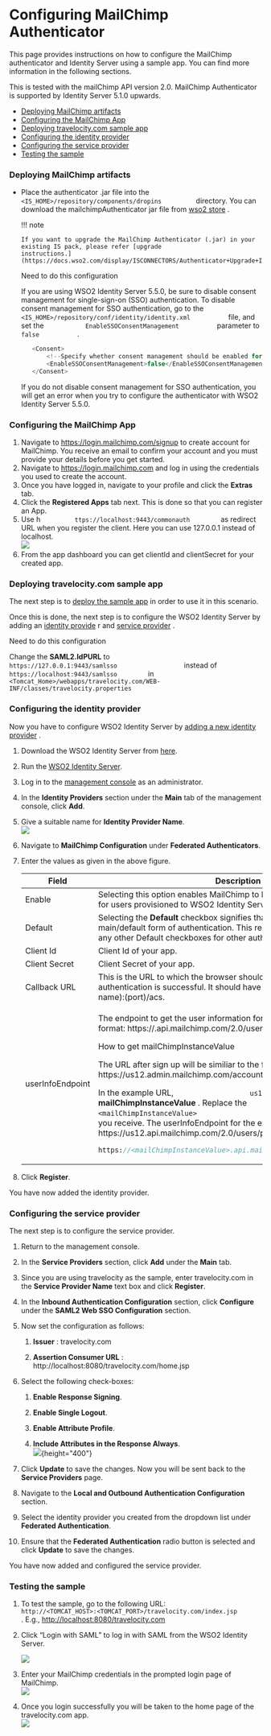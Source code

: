 # Configuring MailChimp Authenticator

This page provides instructions on how to configure the MailChimp
authenticator and Identity Server using a sample app. You can find more
information in the following sections.

This is tested with the mailChimp API version 2.0. MailChimp
Authenticator is supported by Identity Server 5.1.0 upwards.

-   [Deploying MailChimp
    artifacts](#ConfiguringMailChimpAuthenticator-DeployingMailChimpartifactsDeployingMailChimpartifacts)
-   [Configuring the MailChimp
    App](#ConfiguringMailChimpAuthenticator-ConfiguringtheMailChimpAppConfiguringtheMailChimpApp)
-   [Deploying travelocity.com sample
    app](#ConfiguringMailChimpAuthenticator-Deployingtravelocity.comsampleappDeployingtravelocity.comsampleapp)
-   [Configuring the identity
    provider](#ConfiguringMailChimpAuthenticator-ConfiguringtheidentityproviderConfiguringtheidentityprovider)
-   [Configuring the service
    provider](#ConfiguringMailChimpAuthenticator-ConfiguringtheserviceproviderConfiguringtheserviceprovider)
-   [Testing the
    sample](#ConfiguringMailChimpAuthenticator-TestingthesampleTestingthesample)

### Deploying MailChimp artifacts

-   Place the authenticator .jar file into the
    `           <IS_HOME>/repository/components/dropins          `
    directory. You can download the mailchimpAuthenticator jar file from
    [wso2
    store](https://store.wso2.com/store/assets/isconnector/list?q=%22_default%22%3A%22MailChimp%22)
    .  

    !!! note
    
        If you want to upgrade the MailChimp Authenticator (.jar) in your
        existing IS pack, please refer [upgrade
        instructions.](https://docs.wso2.com/display/ISCONNECTORS/Authenticator+Upgrade+Instructions)
    

    Need to do this configuration

    If you are using WSO2 Identity Server 5.5.0, be sure to disable
    consent management for single-sign-on (SSO) authentication. To
    disable consent management for SSO authentication, go to the
    `            <IS_HOME>/repository/conf/identity/identity.xml           `
    file, and set the
    `            EnableSSOConsentManagement           ` parameter to
    `            false           ` .

    ``` java
       <Consent>
           <!--Specify whether consent management should be enabled for SSO authentication -->
           <EnableSSOConsentManagement>false</EnableSSOConsentManagement>
       </Consent>
    ```

    If you do not disable consent management for SSO authentication, you
    will get an error when you try to configure the authenticator with
    WSO2 Identity Server 5.5.0.

### Configuring the MailChimp App

1.  Navigate to <https://login.mailchimp.com/signup> to create account
    for MailChimp. You receive an email to confirm your account and you
    must provide your details before you get started.
2.  Navigate to <https://login.mailchimp.com> and log in using the
    credentials you used to create the account.
3.  Once you have logged in, navigate to your profile and click the
    **Extras** tab.
4.  Click the **Registered Apps** tab next. This is done so that you can
    register an App.
5.  Use h `          ttps://localhost:9443/commonauth         `
    as redirect URL when you register the client. Here you can use
    127.0.0.1 instead of localhost.  
    ![](attachments/49092781/49226960.png) 
6.  From the app dashboard you can get clientId and clientSecret for
    your created app.  

### Deploying travelocity.com sample app

The next step is to [deploy the sample app](Deploying-the-Sample-App)
in order to use it in this scenario.

Once this is done, the next step is to configure the WSO2 Identity
Server by adding an [identity
provide](https://docs.wso2.com/identity-server/Configuring+an+Identity+Provider)
r and [service
provider](https://docs.wso2.com/identity-server/Configuring+a+Service+Provider)
.

Need to do this configuration

Change the **SAML2.IdPURL** to
`                     https://127.0.0.1:9443/samlsso                   `
instead of `          https://localhost:9443/samlsso         ` in
`          <Tomcat_Home>/webapps/travelocity.com/WEB-INF/classes/travelocity.properties         `

### Configuring the identity provider

Now you have to configure WSO2 Identity Server by [adding a new identity
provider](https://docs.wso2.com/identity-server/Configuring+an+Identity+Provider)
.

1.  Download the WSO2 Identity Server from
    [here](http://wso2.com/products/identity-server/).
2.  Run the [WSO2 Identity
    Server](https://docs.wso2.com/identity-server/Running+the+Product).
3.  Log in to the [management
    console](https://docs.wso2.com/identity-server/Getting+Started+with+the+Management+Console)
    as an administrator.
4.  In the **Identity Providers** section under the **Main** tab of the
    management console, click **Add**.
5.  Give a suitable name for **Identity Provider Name**.  
    ![](attachments/49092781/56994052.png) 
6.  Navigate to **MailChimp Configuration** under **Federated
    Authenticators**.

7.  Enter the values as given in the above figure.

    <table>
    <thead>
    <tr class="header">
    <th>Field</th>
    <th>Description</th>
    <th>Value</th>
    </tr>
    </thead>
    <tbody>
    <tr class="odd">
    <td>Enable</td>
    <td>Selecting this option enables MailChimp to be used as an authenticator for users provisioned to WSO2 Identity Server.</td>
    <td>Selected</td>
    </tr>
    <tr class="even">
    <td>Default</td>
    <td>Selecting the <strong>Default</strong> checkbox signifies that MailChimp is the main/default form of authentication. This removes the selection made for any other Default checkboxes for other authenticators.</td>
    <td>Selected</td>
    </tr>
    <tr class="odd">
    <td>Client Id</td>
    <td>Client Id of your app.</td>
    <td><br />
    </td>
    </tr>
    <tr class="even">
    <td>Client Secret</td>
    <td>Client Secret of your app.</td>
    <td><br />
    </td>
    </tr>
    <tr class="odd">
    <td>Callback URL</td>
    <td>This is the URL to which the browser should be redirected after the authentication is successful. It should have this format: https://(host-name):(port)/acs.</td>
    <td><br />
    </td>
    </tr>
    <tr class="even">
    <td>userInfoEndpoint</td>
    <td><div class="content-wrapper">
    <p>The endpoint to get the user information for MailChimp It should have this format: https://.api.mailchimp.com/2.0/users/profile.</p>
    <div>
    <p>How to get mailChimpInstanceValue</p>
    <p>The URL after sign up will be similiar to the following URL: https://us12.admin.mailchimp.com/account/.</p>
    <p>In the example URL, <code>                  us12                 </code> is the <strong>mailChimpInstanceValue</strong> . Replace the <code>                  &lt;mailChimpInstanceValue&gt;                 </code> tag with the instance value you receive. The userInfoEndpoint for the example URL is https://us12.api.mailchimp.com/2.0/users/profile.</p>
    <div class="code panel pdl" style="border-width: 1px;">
    <div class="codeContent panelContent pdl">
    <div class="sourceCode" id="cb1" data-syntaxhighlighter-params="brush: java; gutter: false; theme: Confluence" data-theme="Confluence" style="brush: java; gutter: false; theme: Confluence"><pre class="sourceCode java"><code class="sourceCode java"><a class="sourceLine" id="cb1-1" title="1">https:<span class="co">//&lt;mailChimpInstanceValue&gt;.api.mailchimp.com/2.0/users/profile</span></a></code></pre></div>
    </div>
    </div>
    </div>
    </div></td>
    <td><br />
    </td>
    </tr>
    </tbody>
    </table>

8.  Click **Register**.

You have now added the identity provider.

### Configuring the service provider

The next step is to configure the service provider.

1.  Return to the management console.

2.  In the **Service Providers** section, click **Add** under the
    **Main** tab.

3.  Since you are using travelocity as the sample, enter travelocity.com
    in the **Service Provider Name** text box and click **Register**.

4.  In the **Inbound Authentication Configuration** section, click
    **Configure** under the **SAML2 Web SSO Configuration** section.

5.  Now set the configuration as follows:

    1.  **Issuer** : travelocity.com

    2.  **Assertion Consumer URL** :
        http://localhost:8080/travelocity.com/home.jsp

6.  Select the following check-boxes:
    1.  **Enable Response Signing**.

    2.  **Enable Single Logout**.

    3.  **Enable Attribute Profile**.

    4.  **Include Attributes in the Response Always**.  
        ![](attachments/49092781/103332418.png){height="400"}  

7.  Click **Update** to save the changes. Now you will be sent back to
    the **Service Providers** page.

8.  Navigate to the **Local and Outbound Authentication Configuration**
    section.

9.  Select the identity provider you created from the dropdown list
    under **Federated Authentication**.

10. Ensure that the **Federated Authentication** radio button is
    selected and click **Update** to save the changes.

You have now added and configured the service provider.

### Testing the sample

1.  To test the sample, go to the following URL:
    `           http://<TOMCAT_HOST>:<TOMCAT_PORT>/travelocity.com/index.jsp          `
    . E.g., <http://localhost:8080/travelocity.com>

2.  Click “Login with SAML” to log in with SAML from the WSO2 Identity
    Server.

    ![](attachments/49092781/51251955.png) 

3.  Enter your MailChimp credentials in the prompted login page of
    MailChimp.  
    ![](attachments/49092781/49226963.png)   

4.  Once you login successfully you will be taken to the home page of
    the travelocity.com app.  
    ![](attachments/49092781/51251954.png)   
